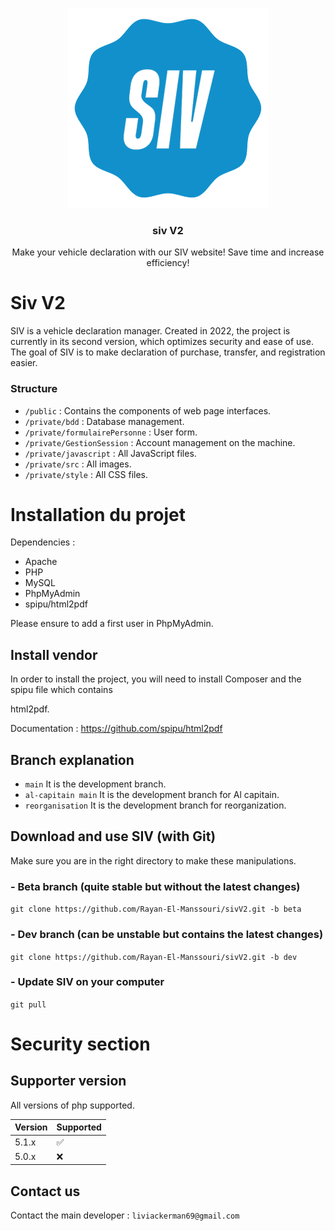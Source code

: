 <p align="center">
  <a href="https://github.com/Rayan-El-Manssouri/siv#readme">
    <img src="./private/src/logo.png" alt="siv logo" style="max-width: 100%;" >
  </a>
</p>

<h3 align="center">siv V2</h3>

<p align="center">
  Make your vehicle declaration with our SIV website! Save time and increase efficiency!
</p>


# Siv V2

SIV is a vehicle declaration manager. Created in 2022, the project is currently in its second version, 
which optimizes security and ease of use. The goal of SIV is to make declaration of purchase, transfer, 
and registration easier.

### Structure

- ```/public``` : Contains the components of web page interfaces.
- ```/private/bdd``` : Database management.
- ```/private/formulairePersonne``` : User form.
- ```/private/GestionSession``` : Account management on the machine.
- ```/private/javascript``` : All JavaScript files.
- ```/private/src``` : All images.
- ```/private/style``` : All CSS files.


# Installation du projet

Dependencies :
- Apache
- PHP
- MySQL
- PhpMyAdmin
- spipu/html2pdf

Please ensure to add a first user in PhpMyAdmin.

## Install vendor

In order to install the project, you will need to install Composer and the spipu file which contains 

html2pdf.

Documentation : https://github.com/spipu/html2pdf

## Branch explanation
- `main` It is the development branch.
- `al-capitain main` It is the development branch for Al capitain.
- `reorganisation` It is the development branch for reorganization.

## Download and use SIV (with Git)
Make sure you are in the right directory to make these manipulations.
### - Beta branch  (quite stable but without the latest changes)
```git clone https://github.com/Rayan-El-Manssouri/sivV2.git -b beta```
### - Dev branch  (can be unstable but contains the latest changes)
```git clone https://github.com/Rayan-El-Manssouri/sivV2.git -b dev```
### - Update SIV on your computer
```git pull```

# Security section

## Supporter version

All versions of php supported.


| Version | Supported          |
| ------- | ------------------ |
| 5.1.x   | :white_check_mark: |
| 5.0.x   | :x:                |


## Contact us

Contact the main developer : ```liviackerman69@gmail.com```

